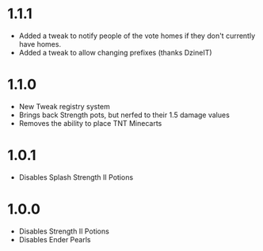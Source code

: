 1.1.1
=====
* Added a tweak to notify people of the vote homes if they don't currently have homes.
* Added a tweak to allow changing prefixes (thanks DzineIT)

1.1.0
=====
* New Tweak registry system
* Brings back Strength pots, but nerfed to their 1.5 damage values
* Removes the ability to place TNT Minecarts

1.0.1
=====
* Disables Splash Strength II Potions

1.0.0
=====
* Disables Strength II Potions
* Disables Ender Pearls

